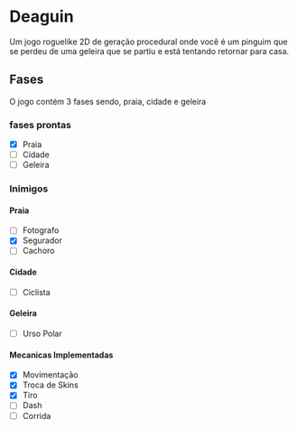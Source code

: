 # Deaguin

Um jogo roguelike 2D de geração procedural
onde você é um pinguim que se perdeu de uma
geleira que se partiu e está tentando retornar para casa.

## Fases

 O jogo contém 3 fases sendo, praia, cidade e geleira

### fases prontas

- [x] Praia
- [ ] Cidade
- [ ]  Geleira

### Inimigos

#### Praia

- [ ] Fotografo
- [x] Segurador
- [ ] Cachoro

#### Cidade

- [ ] Ciclista

#### Geleira

- [ ] Urso Polar

#### Mecanicas Implementadas

- [x] Movimentação
- [x] Troca de Skins
- [x] Tiro
- [ ] Dash
- [ ] Corrida
